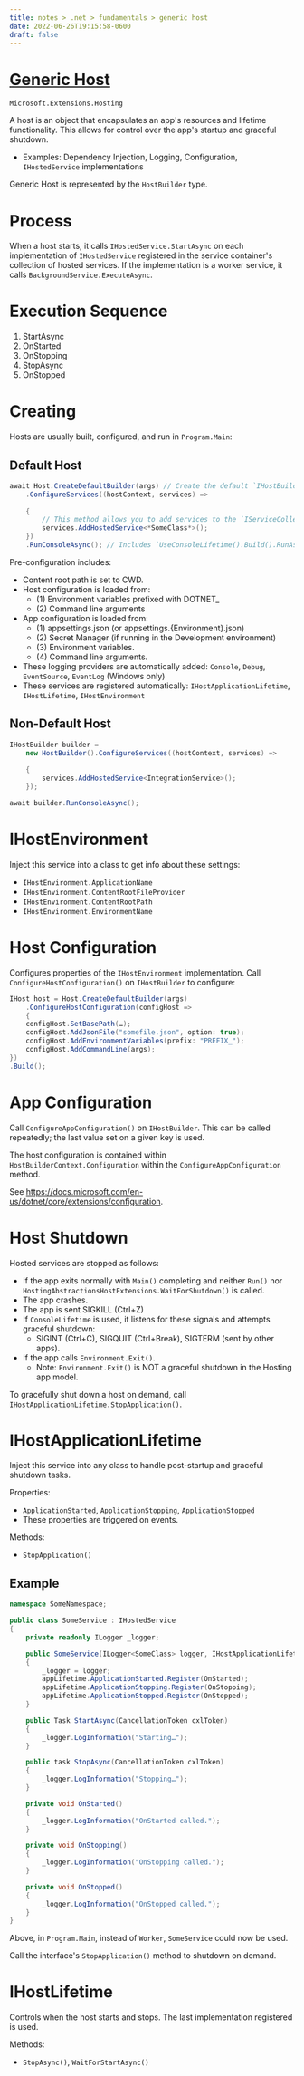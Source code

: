 ```yaml
---
title: notes > .net > fundamentals > generic host
date: 2022-06-26T19:15:58-0600
draft: false
---
```

# [Generic Host](https://docs.microsoft.com/en-us/dotnet/core/extensions/generic-host)
`Microsoft.Extensions.Hosting`

A host is an object that encapsulates an app's resources and lifetime functionality. This allows for control over the app's startup and graceful shutdown.
- Examples: Dependency Injection, Logging, Configuration, `IHostedService` implementations

Generic Host is represented by the `HostBuilder` type.

# Process
When a host starts, it calls `IHostedService.StartAsync` on each implementation of `IHostedService` registered in the service container's collection of hosted services. If the implementation is a worker service, it calls `BackgroundService.ExecuteAsync`.

# Execution Sequence
1.  StartAsync
2.  OnStarted
3.  OnStopping
4.  StopAsync
5.  OnStopped

# Creating
Hosts are usually built, configured, and run in `Program.Main`:

## Default Host
```cs
await Host.CreateDefaultBuilder(args) // Create the default `IHostBuilder`.
    .ConfigureServices((hostContext, services) =>
    
    {
        // This method allows you to add services to the `IServiceCollection` instance:
        services.AddHostedService<*SomeClass*>();
    })
    .RunConsoleAsync(); // Includes `UseConsoleLifetime().Build().RunAsync()`;
```
Pre-configuration includes:
- Content root path is set to CWD.
- Host configuration is loaded from:
  - (1) Environment variables prefixed with DOTNET_
  - (2) Command line arguments
- App configuration is loaded from:
  - (1) appsettings.json (or appsettings.{Environment}.json)
  - (2) Secret Manager (if running in the Development environment)
  - (3) Environment variables.
  - (4) Command line arguments.
- These logging providers are automatically added: `Console`, `Debug`, `EventSource`, `EventLog` (Windows only)
- These services are registered automatically: `IHostApplicationLifetime`, `IHostLifetime`, `IHostEnvironment`

## Non-Default Host
```cs
IHostBuilder builder =
    new HostBuilder().ConfigureServices((hostContext, services) =>
    
    {
        services.AddHostedService<IntegrationService>();
    });

await builder.RunConsoleAsync();
```
# IHostEnvironment
Inject this service into a class to get info about these settings:
- `IHostEnvironment.ApplicationName`
- `IHostEnvironment.ContentRootFileProvider`
- `IHostEnvironment.ContentRootPath`
- `IHostEnvironment.EnvironmentName`

# Host Configuration
Configures properties of the `IHostEnvironment` implementation.
Call `ConfigureHostConfiguration()` on `IHostBuilder` to configure:
```cs
IHost host = Host.CreateDefaultBuilder(args)
    .ConfigureHostConfiguration(configHost => 
    {
    configHost.SetBasePath(…);
    configHost.AddJsonFile("somefile.json", option: true);
    configHost.AddEnvironmentVariables(prefix: "PREFIX_");
    configHost.AddCommandLine(args);
})
.Build();
```

# App Configuration
Call `ConfigureAppConfiguration()` on `IHostBuilder`.
This can be called repeatedly; the last value set on a given key is used.

The host configuration is contained within `HostBuilderContext.Configuration` within the `ConfigureAppConfiguration` method.

See <https://docs.microsoft.com/en-us/dotnet/core/extensions/configuration>.

# Host Shutdown
Hosted services are stopped as follows:
- If the app exits normally with `Main()` completing and neither `Run()` nor `HostingAbstractionsHostExtensions.WaitForShutdown()` is called.
- The app crashes.
- The app is sent SIGKILL (Ctrl+Z)
- If `ConsoleLifetime` is used, it listens for these signals and attempts graceful shutdown:
  - SIGINT (Ctrl+C), SIGQUIT (Ctrl+Break), SIGTERM (sent by other apps).
- If the app calls `Environment.Exit()`.
  - Note: `Environment.Exit()` is NOT a graceful shutdown in the Hosting app model.

To gracefully shut down a host on demand, call `IHostApplicationLifetime.StopApplication()`.

# IHostApplicationLifetime
Inject this service into any class to handle post-startup and graceful shutdown tasks.

Properties:
- `ApplicationStarted`, `ApplicationStopping`, `ApplicationStopped`
- These properties are triggered on events.

Methods:
- `StopApplication()`

## Example
```cs
namespace SomeNamespace;

public class SomeService : IHostedService 
{
    private readonly ILogger _logger;

    public SomeService(ILogger<SomeClass> logger, IHostApplicationLifetime appLifetime, …) 
    {
        _logger = logger;
        appLifetime.ApplicationStarted.Register(OnStarted);
        appLifetime.ApplicationStopping.Register(OnStopping);
        appLifetime.ApplicationStopped.Register(OnStopped);
    }

    public Task StartAsync(CancellationToken cxlToken) 
    {
        _logger.LogInformation("Starting…");
    }

    public task StopAsync(CancellationToken cxlToken) 
    {
        _logger.LogInformation("Stopping…");
    }

    private void OnStarted() 
    {
        _logger.LogInformation("OnStarted called.");
    }

    private void OnStopping() 
    {
        _logger.LogInformation("OnStopping called.");
    }

    private void OnStopped() 
    {
        _logger.LogInformation("OnStopped called.");
    }
}
```
Above, in `Program.Main`, instead of `Worker`, `SomeService` could now be used.

Call the interface's `StopApplication()` method to shutdown on demand.

# IHostLifetime
Controls when the host starts and stops. The last implementation registered is used.

Methods:
- `StopAsync()`, `WaitForStartAsync()`
